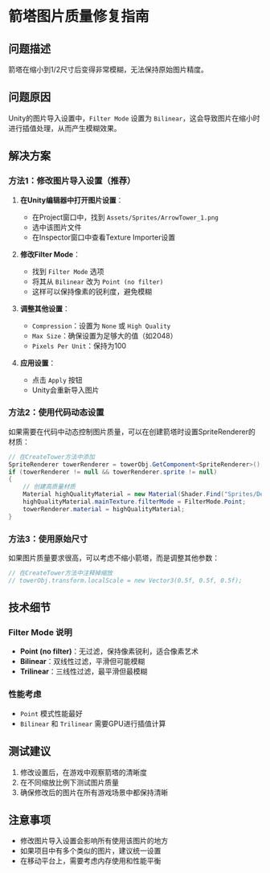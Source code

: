 # 箭塔图片质量修复指南

## 问题描述
箭塔在缩小到1/2尺寸后变得非常模糊，无法保持原始图片精度。

## 问题原因
Unity的图片导入设置中，`Filter Mode` 设置为 `Bilinear`，这会导致图片在缩小时进行插值处理，从而产生模糊效果。

## 解决方案

### 方法1：修改图片导入设置（推荐）

1. **在Unity编辑器中打开图片设置**：
   - 在Project窗口中，找到 `Assets/Sprites/ArrowTower_1.png`
   - 选中该图片文件
   - 在Inspector窗口中查看Texture Importer设置

2. **修改Filter Mode**：
   - 找到 `Filter Mode` 选项
   - 将其从 `Bilinear` 改为 `Point (no filter)`
   - 这样可以保持像素的锐利度，避免模糊

3. **调整其他设置**：
   - `Compression`：设置为 `None` 或 `High Quality`
   - `Max Size`：确保设置为足够大的值（如2048）
   - `Pixels Per Unit`：保持为100

4. **应用设置**：
   - 点击 `Apply` 按钮
   - Unity会重新导入图片

### 方法2：使用代码动态设置

如果需要在代码中动态控制图片质量，可以在创建箭塔时设置SpriteRenderer的材质：

```csharp
// 在CreateTower方法中添加
SpriteRenderer towerRenderer = towerObj.GetComponent<SpriteRenderer>();
if (towerRenderer != null && towerRenderer.sprite != null)
{
    // 创建高质量材质
    Material highQualityMaterial = new Material(Shader.Find("Sprites/Default"));
    highQualityMaterial.mainTexture.filterMode = FilterMode.Point;
    towerRenderer.material = highQualityMaterial;
}
```

### 方法3：使用原始尺寸

如果图片质量要求很高，可以考虑不缩小箭塔，而是调整其他参数：

```csharp
// 在CreateTower方法中注释掉缩放
// towerObj.transform.localScale = new Vector3(0.5f, 0.5f, 0.5f);
```

## 技术细节

### Filter Mode 说明
- **Point (no filter)**：无过滤，保持像素锐利，适合像素艺术
- **Bilinear**：双线性过滤，平滑但可能模糊
- **Trilinear**：三线性过滤，最平滑但最模糊

### 性能考虑
- `Point` 模式性能最好
- `Bilinear` 和 `Trilinear` 需要GPU进行插值计算

## 测试建议
1. 修改设置后，在游戏中观察箭塔的清晰度
2. 在不同缩放比例下测试图片质量
3. 确保修改后的图片在所有游戏场景中都保持清晰

## 注意事项
- 修改图片导入设置会影响所有使用该图片的地方
- 如果项目中有多个类似的图片，建议统一设置
- 在移动平台上，需要考虑内存使用和性能平衡 